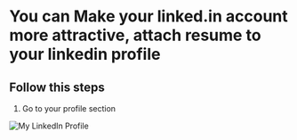 # You can Make your linked.in account more attractive, attach resume to your linkedin profile

## Follow this steps

1. Go to your profile section

![My LinkedIn Profile](Documentation/images/Linkedin/profile.png)